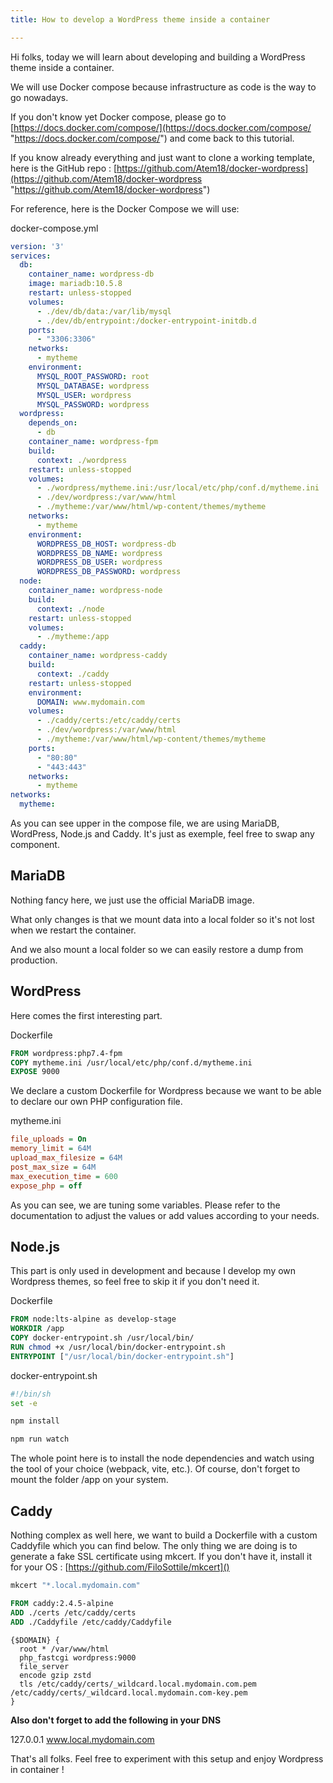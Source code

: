 ```yaml
---
title: How to develop a WordPress theme inside a container

---
```

Hi folks, today we will learn about developing and building a WordPress theme inside a container.

We will use Docker compose because infrastructure as code is the way to go nowadays.

If you don't know yet Docker compose, please go to [https://docs.docker.com/compose/](https://docs.docker.com/compose/ "https://docs.docker.com/compose/") and come back to this tutorial.

If you know already everything and just want to clone a working template, here is the GitHub repo : [https://github.com/Atem18/docker-wordpress](https://github.com/Atem18/docker-wordpress "https://github.com/Atem18/docker-wordpress")

For reference, here is the Docker Compose we will use:

docker-compose.yml

```yaml
version: '3'
services:
  db:
    container_name: wordpress-db
    image: mariadb:10.5.8
    restart: unless-stopped
    volumes:
      - ./dev/db/data:/var/lib/mysql
      - ./dev/db/entrypoint:/docker-entrypoint-initdb.d
    ports:
      - "3306:3306"
    networks:
      - mytheme
    environment:
      MYSQL_ROOT_PASSWORD: root
      MYSQL_DATABASE: wordpress
      MYSQL_USER: wordpress
      MYSQL_PASSWORD: wordpress
  wordpress:
    depends_on:
      - db
    container_name: wordpress-fpm
    build:
      context: ./wordpress
    restart: unless-stopped
    volumes:
      - ./wordpress/mytheme.ini:/usr/local/etc/php/conf.d/mytheme.ini
      - ./dev/wordpress:/var/www/html
      - ./mytheme:/var/www/html/wp-content/themes/mytheme
    networks:
      - mytheme
    environment:
      WORDPRESS_DB_HOST: wordpress-db
      WORDPRESS_DB_NAME: wordpress
      WORDPRESS_DB_USER: wordpress
      WORDPRESS_DB_PASSWORD: wordpress
  node:
    container_name: wordpress-node
    build:
      context: ./node
    restart: unless-stopped
    volumes:
      - ./mytheme:/app
  caddy:
    container_name: wordpress-caddy
    build:
      context: ./caddy
    restart: unless-stopped
    environment:
      DOMAIN: www.mydomain.com
    volumes:
      - ./caddy/certs:/etc/caddy/certs
      - ./dev/wordpress:/var/www/html
      - ./mytheme:/var/www/html/wp-content/themes/mytheme
    ports:
      - "80:80"
      - "443:443"
    networks:
      - mytheme
networks:
  mytheme:
```

As you can see upper in the compose file, we are using MariaDB, WordPress, Node.js and Caddy.
It's just as exemple, feel free to swap any component.

## MariaDB

Nothing fancy here, we just use the official MariaDB image.

What only changes is that we mount data into a local folder so it's not lost when we restart the container.

And we also mount a local folder so we can easily restore a dump from production.

## WordPress

Here comes the first interesting part.

Dockerfile

```dockerfile
FROM wordpress:php7.4-fpm
COPY mytheme.ini /usr/local/etc/php/conf.d/mytheme.ini
EXPOSE 9000
```

We declare a custom Dockerfile for Wordpress because we want to be able to declare our own PHP configuration file.

mytheme.ini

```ini
file_uploads = On
memory_limit = 64M
upload_max_filesize = 64M
post_max_size = 64M
max_execution_time = 600
expose_php = off
```

As you can see, we are tuning some variables. Please refer to the documentation to adjust the values or add values according to your needs.

## Node.js

This part is only used in development and because I develop my own Wordpress themes, so feel free to skip it if you don't need it.

Dockerfile

```dockerfile
FROM node:lts-alpine as develop-stage
WORKDIR /app
COPY docker-entrypoint.sh /usr/local/bin/
RUN chmod +x /usr/local/bin/docker-entrypoint.sh
ENTRYPOINT ["/usr/local/bin/docker-entrypoint.sh"]
```

docker-entrypoint.sh

```sh
#!/bin/sh
set -e

npm install

npm run watch
```

The whole point here is to install the node dependencies and watch using the tool of your choice (webpack, vite, etc.). Of course, don't forget to mount the folder /app on your system.

## Caddy

Nothing complex as well here, we want to build a Dockerfile with a custom Caddyfile which you can find below.
The only thing we are doing is to generate a fake SSL certificate using mkcert. If you don't have it, install it for your OS : [https://github.com/FiloSottile/mkcert]()

```bash
mkcert "*.local.mydomain.com"
```

```dockerfile
FROM caddy:2.4.5-alpine
ADD ./certs /etc/caddy/certs
ADD ./Caddyfile /etc/caddy/Caddyfile
```

```caddyfile
{$DOMAIN} {
  root * /var/www/html
  php_fastcgi wordpress:9000
  file_server
  encode gzip zstd
  tls /etc/caddy/certs/_wildcard.local.mydomain.com.pem /etc/caddy/certs/_wildcard.local.mydomain.com-key.pem
}
```

**Also don't forget to add the following in your DNS**

127\.0.0.1		www.local.mydomain.com

That's all folks. Feel free to experiment with this setup and enjoy Wordpress in container !